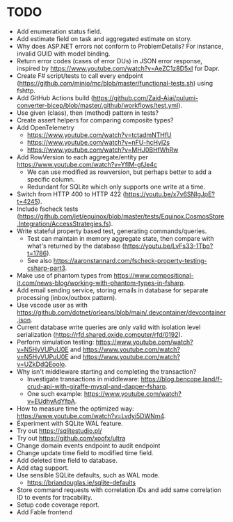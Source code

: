 # TODO

- Add enumeration status field.
- Add estimate field on task and aggregated estimate on story.
- Why does ASP.NET errors not conform to ProblemDetails? For instance, invalid GUID with model binding.
- Return error codes (cases of error DUs) in JSON error response, inspired by https://www.youtube.com/watch?v=AeZC1z8D5xI for Dapr.
- Create F# script/tests to call every endpoint (https://github.com/minio/mc/blob/master/functional-tests.sh) using fshttp.
- Add GitHub Actions build (https://github.com/Zaid-Ajaj/pulumi-converter-bicep/blob/master/.github/workflows/test.yml).
- Use given (class), then (method) pattern in tests?
- Create assert helpers for comparing composite types?
- Add OpenTelemetry
  - https://www.youtube.com/watch?v=tctadmNTHfU
  - https://www.youtube.com/watch?v=nFU-hcHyl2s
  - https://www.youtube.com/watch?v=MHJ0BHfWhRw
- Add RowVersion to each aggregate/entity per https://www.youtube.com/watch?v=YfIM-gfJe4c
  - We can use modified as rowversion, but perhaps better to add a specific column.
  - Redundant for SQLite which only supports one write at a time.
- Switch from HTTP 400 to HTTP 422 (https://youtu.be/x7v6SNIgJpE?t=4245).
- Include fscheck tests (https://github.com/jet/equinox/blob/master/tests/Equinox.CosmosStore.Integration/AccessStrategies.fs).
- Write stateful property based test, generating commands/queries.
  - Test can maintain in memory aggregate state, then compare with what's returned by the database (https://youtu.be/LvFs33-1Tbo?t=1786).
  - See also https://aaronstannard.com/fscheck-property-testing-csharp-part3.
- Make use of phantom types from https://www.compositional-it.com/news-blog/working-with-phantom-types-in-fsharp.
- Add email sending service, storing emails in database for separate processing (inbox/outbox pattern).
- Use vscode user as with https://github.com/dotnet/orleans/blob/main/.devcontainer/devcontainer.json.
- Current database write queries are only valid with isolation level serialization (https://rfd.shared.oxide.computer/rfd/0192).
- Perform simulation testing: https://www.youtube.com/watch?v=N5HyVUPuU0E and https://www.youtube.com/watch?v=N5HyVUPuU0E and https://www.youtube.com/watch?v=UZkDdQEoolo.
- Why isn't middleware starting and completing the transaction?
  - Investigate transactions in middleware: https://blog.bencope.land/f-crud-api-with-giraffe-mysql-and-dapper-fsharp.
  - One such example: https://www.youtube.com/watch?v=EUdhyAdYfpA.
- How to measure time the optimized way: https://www.youtube.com/watch?v=Lvdyi5DWNm4.
- Experiment with SQLite WAL feature.
- Try out https://sqlitestudio.pl/
- Try out https://github.com/xoofx/ultra
- Change domain events endpoint to audit endpoint
- Change update time field to modified time field.
- Add deleted time field to database.
- Add etag support.
- Use sensible SQLite defaults, such as WAL mode.
  - https://briandouglas.ie/sqlite-defaults
- Store command requests with correlation IDs and add same correlation ID to events for tracability.
- Setup code coverage report.
- Add Fable frontend
